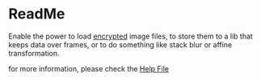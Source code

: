 # ReadMe

Enable the power to load [encrypted](https://github.com/defisym/OpenFusionExamples/tree/master/Extensions/Encrypter/ToInstall/Files) image files, to store them to a lib that keeps data over frames, or to do something like stack blur or affine transformation.

for more information, please check the [Help File](https://github.com/defisym/OpenFusionExamples/blob/master/Extensions/NeoPic/ToInstall/Files/Help/NeoPic/NeoPic.md)
